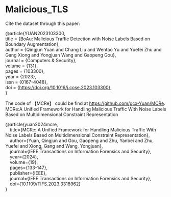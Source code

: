 # Malicious_TLS

Cite the dataset through this paper:  

@article{YUAN2023103300,  
title = {BoAu: Malicious Traffic Detection with Noise Labels Based on Boundary Augmentation},   
author = {Qingjun Yuan and Chang Liu and Wentao Yu and Yuefei Zhu and Gang Xiong and Yongjuan Wang and Gaopeng Gou},   
journal = {Computers & Security},   
volume = {131},   
pages = {103300},   
year = {2023},   
issn = {0167-4048},   
doi = {https://doi.org/10.1016/j.cose.2023.103300},   
}


The code of 【MCRe】 could be find at https://github.com/gcx-Yuan/MCRe.
MCRe:A Unified Framework for Handling Malicious Traffic With Noise Labels Based on Multidimensional Constraint Representation

@article{yuan2024mcre,  
&emsp;title={MCRe: A Unified Framework for Handling Malicious Traffic With Noise Labels Based on Multidimensional Constraint Representation},  
&emsp;author={Yuan, Qingjun and Gou, Gaopeng and Zhu, Yanbei and Zhu, Yuefei and Xiong, Gang and Wang, Yongjuan},  
&emsp;journal={IEEE Transactions on Information Forensics and Security},  
&emsp;year={2024},  
&emsp;volume={19},  
&emsp;pages={133-147},  
&emsp;publisher={IEEE},  
&emsp;journal={IEEE Transactions on Information Forensics and Security},   
&emsp;doi={10.1109/TIFS.2023.3318962}  
} 
